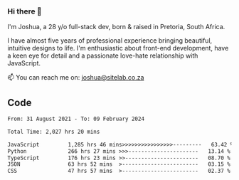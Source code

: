 ### Hi there 👋

I'm Joshua, a 28 y/o full-stack dev, born & raised in Pretoria, South Africa. 

I have almost five years of professional experience bringing beautiful, intuitive designs to life. I'm enthusiastic about front-end development, have a keen eye for detail and a passionate love-hate relationship with JavaScript.

📫 You can reach me on: joshua@sitelab.co.za

## **Code**

<!--START_SECTION:waka-->

```txt
From: 31 August 2021 - To: 09 February 2024

Total Time: 2,027 hrs 20 mins

JavaScript         1,285 hrs 46 mins>>>>>>>>>>>>>>>>---------   63.42 %
Python             266 hrs 27 mins >>>----------------------   13.14 %
TypeScript         176 hrs 23 mins >>-----------------------   08.70 %
JSON               63 hrs 52 mins  >------------------------   03.15 %
CSS                47 hrs 57 mins  >------------------------   02.37 %
```

<!--END_SECTION:waka-->
